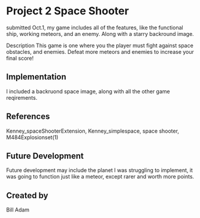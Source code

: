 # Project 2 Space Shooter

submitted Oct.1, my game includes all of the features, like the functional ship, working meteors, and an enemy. Along with a starry backround image.

Description
This game is one where you the player must fight against space obstacles, and enemies. Defeat more meteors and enemies to increase your final score!

## Implementation
I included a backruond space image, along with all the other game reqirements.

## References
Kenney_spaceShooterExtension, Kenney_simplespace, space shooter, M484Explosionset(1)
## Future Development
Future development may include the planet I was struggling to implement, it was going to function just like a meteor, except rarer and worth more points.
## Created by
Bill Adam
